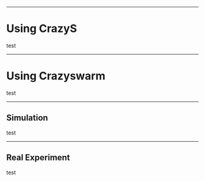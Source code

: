 
---
# Using CrazyS


test

---
# Using Crazyswarm

test

---
## Simulation

test

---
## Real Experiment

test